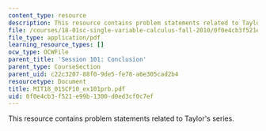 ```yaml
---
content_type: resource
description: This resource contains problem statements related to Taylor's series.
file: /courses/18-01sc-single-variable-calculus-fall-2010/0f0e4cb3f521e99b1300d0ed3cf0c7ef_MIT18_01SCF10_ex101prb.pdf
file_type: application/pdf
learning_resource_types: []
ocw_type: OCWFile
parent_title: 'Session 101: Conclusion'
parent_type: CourseSection
parent_uid: c22c3207-88f0-9de5-fe78-a6e305cad2b4
resourcetype: Document
title: MIT18_01SCF10_ex101prb.pdf
uid: 0f0e4cb3-f521-e99b-1300-d0ed3cf0c7ef
---
```

This resource contains problem statements related to Taylor's series.